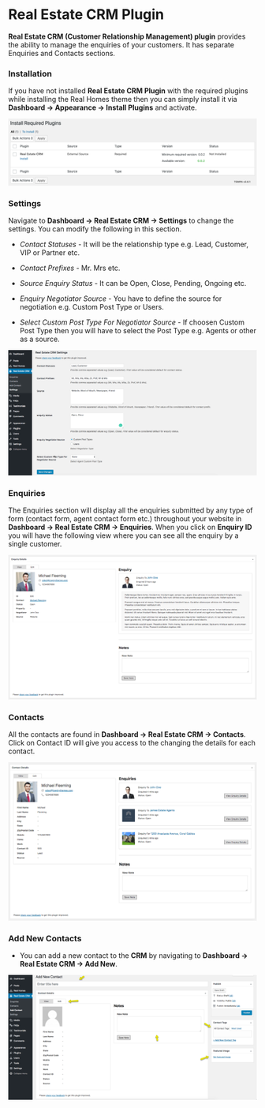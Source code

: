 # Real Estate CRM Plugin

**Real Estate CRM (Customer Relationship Management) plugin** provides the ability to manage the enquiries of your customers. It has separate Enquiries and Contacts sections.

### **Installation**

If you have not installed **Real Estate CRM Plugin** with the required plugins while installing the Real Homes theme then you can simply install it via **Dashboard → Appearance → Install Plugins** and activate.

![Real Estate CRM Plugin](images/real-estate-crm/installation.png)

### **Settings**

Navigate to **Dashboard → Real Estate CRM → Settings** to change the settings. You can modify the following in this section.

- *Contact Statuses* - It will be the relationship type e.g. Lead, Customer, VIP or Partner etc.
 
- *Contact Prefixes* - Mr. Mrs etc.
 
- *Source Enquiry Status* - It can be Open, Close, Pending, Ongoing etc.
 
- *Enquiry Negotiator Source* - You have to define the source for negotiation e.g. Custom Post Type or Users.

- *Select Custom Post Type For Negotiator Source* - If choosen Custom Post Type then you will have to select the Post Type e.g. Agents or other as a source.

![Real Estate CRM Plugin](images/real-estate-crm/crm-settings.gif)

### **Enquiries**

The Enquiries section will display all the enquiries submitted by any type of form (contact form, agent contact form etc.) throughout your website in **Dashboard → Real Estate CRM → Enquiries**. When you click on **Enquiry ID** you will have the following view where you can see all the enquiry by a single customer.

![Real Estate CRM Plugin](images/real-estate-crm/enquiry-view.png)

### **Contacts**

All the contacts are found in **Dashboard → Real Estate CRM → Contacts**. Click on Contact ID will give you access to the changing the details for each contact.

![Real Estate CRM Plugin](images/real-estate-crm/contact-view.gif)

### **Add New Contacts**

- You can add a new contact to the **CRM** by navigating to **Dashboard → Real Estate CRM → Add New**.

![Real Estate CRM Plugin](images/real-estate-crm/crm-add-new-contact.png)

